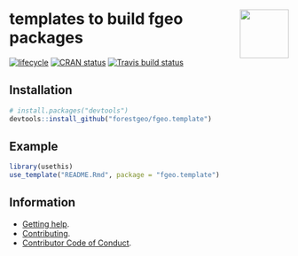 
<!-- README.md is generated from README.Rmd. Please edit that file -->

# <img src="https://i.imgur.com/vTLlhbp.png" align="right" height=88 /> templates to build **fgeo** packages

[![lifecycle](https://img.shields.io/badge/lifecycle-experimental-orange.svg)](https://www.tidyverse.org/lifecycle/#experimental)
[![CRAN
status](https://www.r-pkg.org/badges/version/fgeo.template)](https://cran.r-project.org/package=fgeo.template)
[![Travis build
status](https://travis-ci.org/forestgeo/fgeo.template.svg?branch=master)](https://travis-ci.org/forestgeo/fgeo.template)

## Installation

``` r
# install.packages("devtools")
devtools::install_github("forestgeo/fgeo.template")
```

## Example

``` r
library(usethis)
use_template("README.Rmd", package = "fgeo.template")
```

## Information

  - [Getting
    help](https://github.com/forestgeo/fgeo.plot/blob/master/.github/SUPPORT.md).
  - [Contributing](https://github.com/forestgeo/fgeo.plot/blob/master/.github/CONTRIBUTING.md).
  - [Contributor Code of
    Conduct](https://github.com/forestgeo/fgeo.plot/blob/master/.github/CODE_OF_CONDUCT.md).
